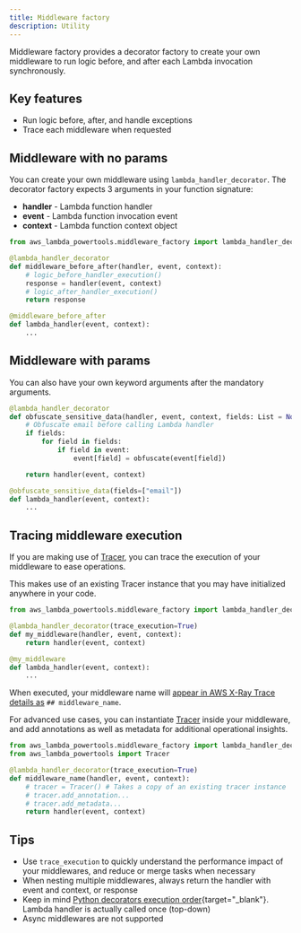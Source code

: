 ```yaml
---
title: Middleware factory
description: Utility
---
```


<!-- markdownlint-disable MD043 -->

Middleware factory provides a decorator factory to create your own middleware to run logic before, and after each Lambda invocation synchronously.

## Key features

* Run logic before, after, and handle exceptions
* Trace each middleware when requested

## Middleware with no params

You can create your own middleware using `lambda_handler_decorator`. The decorator factory expects 3 arguments in your function signature:

* **handler** - Lambda function handler
* **event** - Lambda function invocation event
* **context** - Lambda function context object

```python hl_lines="3-4 10" title="Creating your own middleware for before/after logic"
from aws_lambda_powertools.middleware_factory import lambda_handler_decorator

@lambda_handler_decorator
def middleware_before_after(handler, event, context):
	# logic_before_handler_execution()
	response = handler(event, context)
	# logic_after_handler_execution()
	return response

@middleware_before_after
def lambda_handler(event, context):
	...
```

## Middleware with params

You can also have your own keyword arguments after the mandatory arguments.

```python hl_lines="2 12" title="Accepting arbitrary keyword arguments"
@lambda_handler_decorator
def obfuscate_sensitive_data(handler, event, context, fields: List = None):
	# Obfuscate email before calling Lambda handler
	if fields:
		for field in fields:
			if field in event:
				event[field] = obfuscate(event[field])

	return handler(event, context)

@obfuscate_sensitive_data(fields=["email"])
def lambda_handler(event, context):
	...
```

## Tracing middleware execution

If you are making use of [Tracer](../core/tracer.md), you can trace the execution of your middleware to ease operations.

This makes use of an existing Tracer instance that you may have initialized anywhere in your code.

```python hl_lines="3" title="Tracing custom middlewares with Tracer"
from aws_lambda_powertools.middleware_factory import lambda_handler_decorator

@lambda_handler_decorator(trace_execution=True)
def my_middleware(handler, event, context):
	return handler(event, context)

@my_middleware
def lambda_handler(event, context):
	...
```

When executed, your middleware name will [appear in AWS X-Ray Trace details as](../core/tracer.md) `## middleware_name`.

For advanced use cases, you can instantiate [Tracer](../core/tracer.md) inside your middleware, and add annotations as well as metadata for additional operational insights.

```python hl_lines="6-8" title="Add custom tracing insights before/after in your middlware"
from aws_lambda_powertools.middleware_factory import lambda_handler_decorator
from aws_lambda_powertools import Tracer

@lambda_handler_decorator(trace_execution=True)
def middleware_name(handler, event, context):
	# tracer = Tracer() # Takes a copy of an existing tracer instance
	# tracer.add_annotation...
	# tracer.add_metadata...
	return handler(event, context)
```

## Tips

* Use `trace_execution` to quickly understand the performance impact of your middlewares, and reduce or merge tasks when necessary
* When nesting multiple middlewares, always return the handler with event and context, or response
* Keep in mind [Python decorators execution order](https://realpython.com/primer-on-python-decorators/#nesting-decorators){target="_blank"}. Lambda handler is actually called once (top-down)
* Async middlewares are not supported
